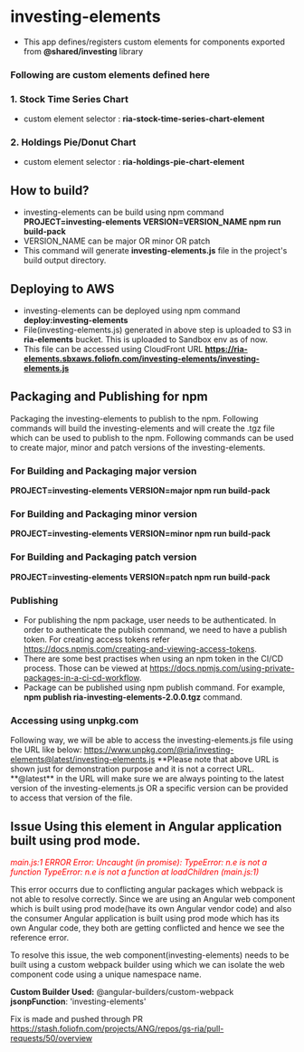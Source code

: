 # investing-elements

- This app defines/registers custom elements for components exported from **@shared/investing** library

### Following are custom elements defined here

### 1. Stock Time Series Chart

- custom element selector : **ria-stock-time-series-chart-element**

### 2. Holdings Pie/Donut Chart

- custom element selector : **ria-holdings-pie-chart-element**

## How to build?

- investing-elements can be build using npm command **PROJECT=investing-elements VERSION=VERSION_NAME npm run build-pack**
- VERSION_NAME can be major OR minor OR patch
- This command will generate **investing-elements.js** file in the project's build output directory.

## Deploying to AWS

- investing-elements can be deployed using npm command **deploy:investing-elements**
- File(investing-elements.js) generated in above step is uploaded to S3 in **ria-elements** bucket. This is uploaded to Sandbox env as of now.
- This file can be accessed using CloudFront URL **https://ria-elements.sbxaws.foliofn.com/investing-elements/investing-elements.js**

## Packaging and Publishing for npm

Packaging the investing-elements to publish to the npm. Following commands will build the investing-elements and will create the .tgz file which can be used to publish to the npm.
Following commands can be used to create major, minor and patch versions of the investing-elements.

### For Building and Packaging major version

**PROJECT=investing-elements VERSION=major npm run build-pack**

### For Building and Packaging minor version

**PROJECT=investing-elements VERSION=minor npm run build-pack**

### For Building and Packaging patch version

**PROJECT=investing-elements VERSION=patch npm run build-pack**

### Publishing

- For publishing the npm package, user needs to be authenticated. In order to authenticate the publish command, we need to have a publish token. For creating access tokens refer https://docs.npmjs.com/creating-and-viewing-access-tokens.
- There are some best practises when using an npm token in the CI/CD process. Those can be viewed at https://docs.npmjs.com/using-private-packages-in-a-ci-cd-workflow.
- Package can be published using npm publish <package name> command.
  For example, **npm publish ria-investing-elements-2.0.0.tgz** command.

### Accessing using unpkg.com

Following way, we will be able to access the investing-elements.js file using the URL like below:
https://www.unpkg.com/@ria/investing-elements@latest/investing-elements.js
**Please note that above URL is shown just for demonstration purpose and it is not a correct URL.
**@latest\*\* in the URL will make sure we are always pointing to the latest version of the investing-elements.js OR a specific version can be provided to access that version of the file.

## Issue Using this element in Angular application built using prod mode.

<em style="color:red">
main.js:1 ERROR Error: Uncaught (in promise): TypeError: n.e is not a function
TypeError: n.e is not a function
    at loadChildren (main.js:1)
</em>
<br>

This error occurrs due to conflicting angular packages which webpack is not able to resolve correctly. Since we are using an Angular web component which is built using prod mode(have its own Angular vendor code) and also the consumer Angular application is built using prod mode which has its own Angular code, they both are getting conflicted and hence we see the reference error.

To resolve this issue, the web component(investing-elements) needs to be built using a custom webpack builder using which we can isolate the web component code using a unique namespace name.

**Custom Builder Used:** @angular-builders/custom-webpack<br>
**jsonpFunction**: 'investing-elements'

Fix is made and pushed through PR
https://stash.foliofn.com/projects/ANG/repos/gs-ria/pull-requests/50/overview
